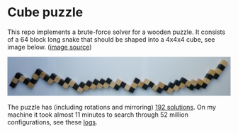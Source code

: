 # Cube puzzle

This repo implements a brute-force solver for a wooden puzzle. It consists of a 64 block long snake that should be shaped into a 4x4x4 cube, see image below. ([image source](http://www.dr-karstens.de/snake.html))

![image](image.jpg)

The puzzle has (including rotations and mirroring) [192 solutions](solutions.txt). On my machine it took almost 11 minutes to search through 52 million configurations, see these [logs](stats.txt).
